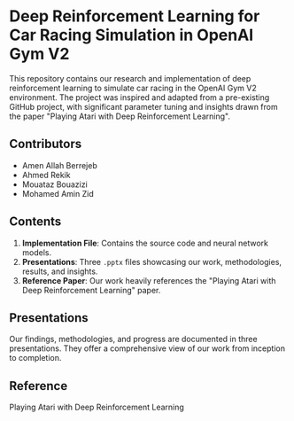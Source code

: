 # Deep Reinforcement Learning for Car Racing Simulation in OpenAI Gym V2

This repository contains our research and implementation of deep reinforcement learning to simulate car racing in the OpenAI Gym V2 environment. The project was inspired and adapted from a pre-existing GitHub project, with significant parameter tuning and insights drawn from the paper "Playing Atari with Deep Reinforcement Learning".

## Contributors

- Amen Allah Berrejeb
- Ahmed Rekik
- Mouataz Bouazizi
- Mohamed Amin Zid

## Contents

1. **Implementation File**: Contains the source code and neural network models.
2. **Presentations**: Three `.pptx` files showcasing our work, methodologies, results, and insights.
3. **Reference Paper**: Our work heavily references the "Playing Atari with Deep Reinforcement Learning" paper.



## Presentations

Our findings, methodologies, and progress are documented in three presentations. They offer a comprehensive view of our work from inception to completion.



## Reference

Playing Atari with Deep Reinforcement Learning
